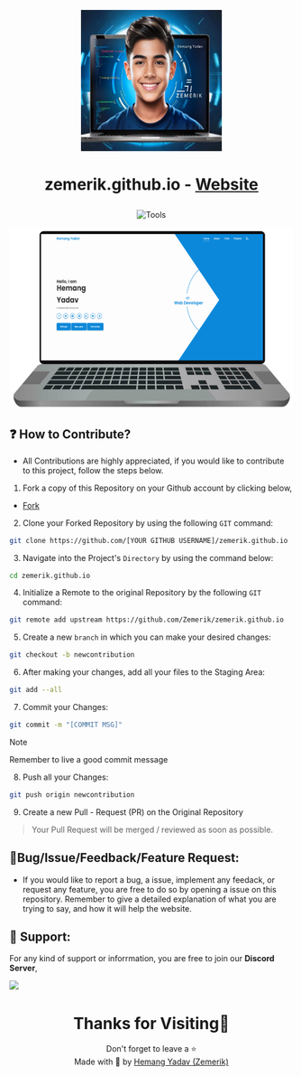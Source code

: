 <p align = "center">

<img src = "assets/config/icon.png" style = "height:250px;width:250px">

</p>

<h1 align = "center">

zemerik.github.io - [Website](https://zemerik.is-a.dev)

</h1>

<div align = "center">

![Tools](https://skillicons.dev/icons?i=html,css,javascript,scss,vscode,github&perline=25)

</div>

<p align = "center">
  <img src = "assets/config/screenshot_laptop.png" alt = "Laptop Screenshot" />
</p>

## ❓ How to Contribute?

- All Contributions are highly appreciated, if you would like to contribute to this project, follow the steps below. 

1. Fork a copy of this Repository on your Github account by clicking below,

- [Fork](https://github.com/Zemerik/zemerik.github.io/fork)

2. Clone your Forked Repository by using the following `GIT` command:

```bash
git clone https://github.com/[YOUR GITHUB USERNAME]/zemerik.github.io
```

3. Navigate into the Project's `Directory` by using the command below:

```bash
cd zemerik.github.io
```

4. Initialize a Remote to the original Repository by the following `GIT` command:

```bash
git remote add upstream https://github.com/Zemerik/zemerik.github.io
```

5. Create a new `branch` in which you can make your desired changes:

```bash
git checkout -b newcontribution
```

6. After making your changes, add all your files to the Staging Area:

```bash
git add --all
```

7. Commit your Changes:

```bash
git commit -m "[COMMIT MSG]"
```

> [!Note]
> Remember to live a good commit message

8. Push all your Changes:

```bash
git push origin newcontribution
```

9. Create a new Pull - Request (PR) on the Original Repository

> Your Pull Request will be merged / reviewed as soon as possible. 

## 🐞Bug/Issue/Feedback/Feature Request:

- If you would like to report a bug, a issue, implement any feedack, or request any feature, you are free to do so by opening a issue on this repository. Remember to give a detailed explanation of what you are trying to say, and how it will help the website. 

## 💁 Support:

For any kind of support or inforrmation, you are free to join our **Discord Server**,

<a href = "https://discord.gg/UF9KsmuGbr">
  <img src = "https://invidget.switchblade.xyz/UF9KsmuGbr">
</a>

<h1 align = "center">
  Thanks for Visiting🙏
</h1>

<p align = "center">
  Don't forget to leave a ⭐
  <br>
  Made with 💖 by <a href = "https://github.com/Zemerik">Hemang Yadav (Zemerik)</a>
</p>
